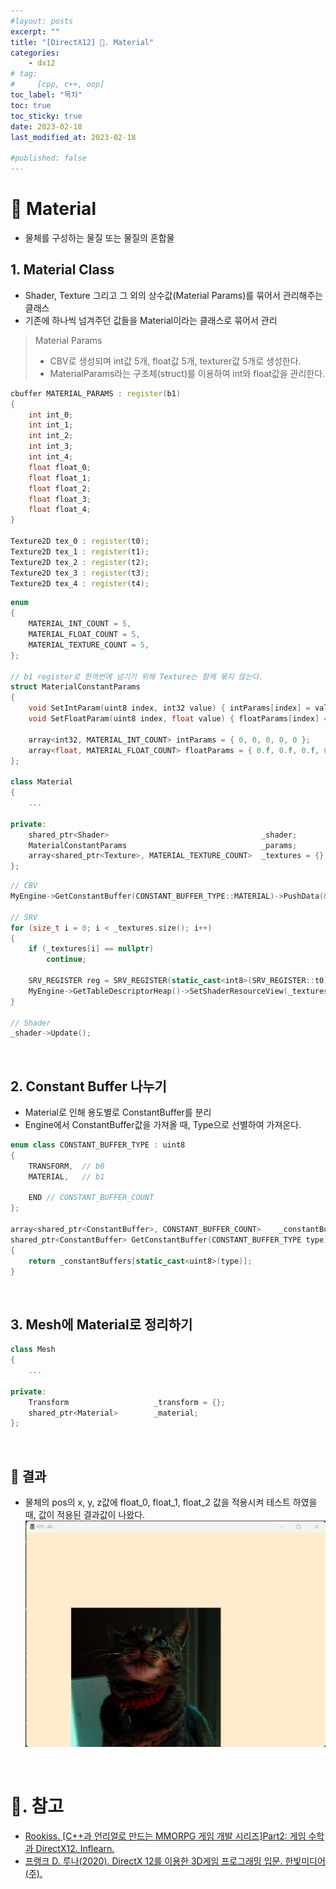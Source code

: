 ```yaml
---
#layout: posts
excerpt: ""
title: "[DirectX12] 📂. Material"
categories:
    - dx12
# tag:
#     [cpp, c++, oop]
toc_label: "목차"
toc: true
toc_sticky: true
date: 2023-02-18
last_modified_at: 2023-02-18

#published: false
---
```


# 🔷 Material
- 물체를 구성하는 물질 또는 물질의 혼합물  

## 1. Material Class
- Shader, Texture 그리고 그 외의 상수값(Material Params)를 묶어서 관리해주는 클래스  
- 기존에 하나씩 넘겨주던 값들을 Material이라는 클래스로 묶어서 관리  

> Material Params
> - CBV로 생성되며 int값 5개, float값 5개, texturer값 5개로 생성한다.  
> - MaterialParams라는 구조체(struct)를 이용하여 int와 float값을 관리한다.  

```cpp
cbuffer MATERIAL_PARAMS : register(b1)
{
    int int_0;
    int int_1;
    int int_2;
    int int_3;
    int int_4;
    float float_0;
    float float_1;
    float float_2;
    float float_3;
    float float_4;
}

Texture2D tex_0 : register(t0);
Texture2D tex_1 : register(t1);
Texture2D tex_2 : register(t2);
Texture2D tex_3 : register(t3);
Texture2D tex_4 : register(t4);
```

```cpp
enum
{
	MATERIAL_INT_COUNT = 5,
	MATERIAL_FLOAT_COUNT = 5,
	MATERIAL_TEXTURE_COUNT = 5,
};

// b1 register로 한꺼번에 넘기기 위해 Texture는 함께 묶지 않는다.
struct MaterialConstantParams
{
	void SetIntParam(uint8 index, int32 value) { intParams[index] = value; }
	void SetFloatParam(uint8 index, float value) { floatParams[index] = value; }

	array<int32, MATERIAL_INT_COUNT> intParams = { 0, 0, 0, 0, 0 };
	array<float, MATERIAL_FLOAT_COUNT> floatParams = { 0.f, 0.f, 0.f, 0.f, 0.f };
};

class Material
{
    ...

private:
	shared_ptr<Shader>									_shader;
	MaterialConstantParams								_params;
	array<shared_ptr<Texture>, MATERIAL_TEXTURE_COUNT>	_textures = {};
};
```

```cpp
// CBV
MyEngine->GetConstantBuffer(CONSTANT_BUFFER_TYPE::MATERIAL)->PushData(&_params, sizeof(_params));

// SRV
for (size_t i = 0; i < _textures.size(); i++)
{
    if (_textures[i] == nullptr)
        continue;

    SRV_REGISTER reg = SRV_REGISTER(static_cast<int8>(SRV_REGISTER::t0) + i);
    MyEngine->GetTableDescriptorHeap()->SetShaderResourceView(_textures[i]->GetCpuHandle(), reg);
}

// Shader
_shader->Update();
```

<br>

## 2. Constant Buffer 나누기
- Material로 인해 용도별로 ConstantBuffer를 분리  
- Engine에서 ConstantBuffer값을 가져올 때, Type으로 선별하여 가져온다.

```cpp
enum class CONSTANT_BUFFER_TYPE : uint8
{
	TRANSFORM,  // b0
	MATERIAL,   // b1

	END // CONSTANT_BUFFER_COUNT
};

array<shared_ptr<ConstantBuffer>, CONSTANT_BUFFER_COUNT>    _constantBuffers;
shared_ptr<ConstantBuffer> GetConstantBuffer(CONSTANT_BUFFER_TYPE type) 
{ 
    return _constantBuffers[static_cast<uint8>(type)]; 
}
```

<br>

## 3. Mesh에 Material로 정리하기

```cpp
class Mesh
{
    ...

private:
	Transform					_transform = {};
	shared_ptr<Material>		_material;
};
```

<br>

## 🔹 결과  
- 물체의 pos의 x, y, z값에 float_0, float_1, float_2 값을 적용시켜 테스트 하였을 때, 값이 적용된 결과값이 나왔다.
![image](../../assets/images/dx12_img/10_material/result.png)  
<br>

# 📑. 참고
* [Rookiss. [C++과 언리얼로 만드는 MMORPG 게임 개발 시리즈]Part2: 게임 수학과 DirectX12. Inflearn.](https://www.inflearn.com/course/%EC%96%B8%EB%A6%AC%EC%96%BC-3d-mmorpg-2/dashboard)
* [프랭크 D. 루나(2020). DirectX 12를 이용한 3D게임 프로그래밍 입문. 한빛미디어(주).](https://www.hanbit.co.kr/store/books/look.php?p_code=B5088646371)